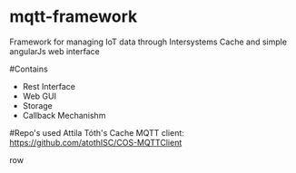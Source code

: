 # mqtt-framework
Framework for managing IoT data through Intersystems Cache and simple angularJs web interface

#Contains
* Rest Interface
* Web GUI
* Storage
* Callback Mechanishm

#Repo's used
Attila Tóth's Cache MQTT client:
https://github.com/atothISC/COS-MQTTClient


row
